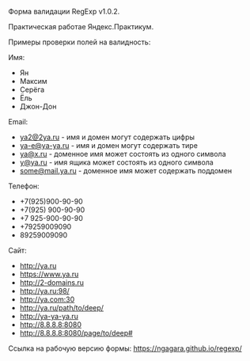 Форма валидации RegExp v1.0.2.

Практическая работае Яндекс.Практикум.

Примеры проверки полей на валидность:

Имя:
- Ян
- Максим
- Серёга
- Ёль
- Джон-Дон

Email:
- ya2@2ya.ru - имя и домен могут содержать цифры
- ya-e@ya-ya.ru - имя и домен могут содержать тире
- ya@x.ru - доменное имя может состоять из одного символа
- y@ya.ru - имя ящика может состоять из одного символа
- some@mail.ya.ru - доменное имя может содержать поддомен

Телефон:
- +7(925)900-90-90
- +7(925) 900-90-90
- +7 925-900-90-90
- +79259009090
- 89259009090

Сайт:
- http://ya.ru
- https://www.ya.ru
- http://2-domains.ru
- http://ya.ru:98/
- http://ya.com:30
- http://ya.ru/path/to/deep/
- http://ya-ya-ya.ru
- http://8.8.8.8:8080
- http://8.8.8.8:8080/page/to/deep#

Ссылка на рабочую версию формы: https://ngagara.github.io/regexp/
